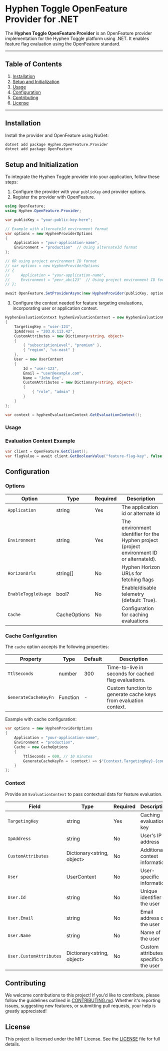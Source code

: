 # Hyphen Toggle OpenFeature Provider for .NET

The **Hyphen Toggle OpenFeature Provider** is an OpenFeature provider implementation for the Hyphen Toggle platform using .NET. It enables feature flag evaluation using the OpenFeature standard.

---

## Table of Contents

1. [Installation](#installation)
2. [Setup and Initialization](#setup-and-initialization)
3. [Usage](#usage)
4. [Configuration](#configuration)
5. [Contributing](#contributing)
6. [License](#license)

---

## Installation
Install the provider and OpenFeature using NuGet:

```bash
dotnet add package Hyphen.OpenFeature.Provider
dotnet add package OpenFeature
```

## Setup and Initialization
To integrate the Hyphen Toggle provider into your application, follow these steps:

1. Configure the provider with your `publicKey` and provider options.
2. Register the provider with OpenFeature.

```csharp
using OpenFeature;
using Hyphen.OpenFeature.Provider;

var publicKey = "your-public-key-here";

// Example with alternateId environment format
var options = new HyphenProviderOptions
{
    Application = "your-application-name",
    Environment = "production"  // Using alternateId format
};

// OR using project environment ID format
// var options = new HyphenProviderOptions
// {
//     Application = "your-application-name",
//     Environment = "pevr_abc123"  // Using project environment ID format
// };

await OpenFeature.SetProviderAsync(new HyphenProvider(publicKey, options));
```

3. Configure the context needed for feature targeting evaluations, incorporating user or application context.
```csharp
HyphenEvaluationContext hyphenEvaluationContext = new HyphenEvaluationContext
{
    TargetingKey = "user-123",
    IpAddress = "203.0.113.42",
    CustomAttributes = new Dictionary<string, object>
    {
        { "subscriptionLevel", "premium" },
        { "region", "us-east" }
    },
    User = new UserContext
    {
        Id = "user-123",
        Email = "user@example.com",
        Name = "John Doe",
        CustomAttributes = new Dictionary<string, object>
        {
            { "role", "admin" }
        }
    }
};

var context = hyphenEvaluationContext.GetEvaluationContext();
```

### Usage
### Evaluation Context Example

```csharp
var client = OpenFeature.GetClient();
var flagValue = await client.GetBooleanValue("feature-flag-key", false, context);
```

## Configuration
### Options

| Option              | Type      | Required | Description                                     |
|--------------------|-----------|----------|-------------------------------------------------|
| `Application`      | string    | Yes      | The application id or alternate id              |
| `Environment`      | string    | Yes      | The environment identifier for the Hyphen project (project environment ID or alternateId). |
| `HorizonUrls`      | string[]  | No       | Hyphen Horizon URLs for fetching flags         |
| `EnableToggleUsage`| bool?     | No       | Enable/disable telemetry (default: True).      |
| `Cache`            | CacheOptions | No       | Configuration for caching evaluations        |

### Cache Configuration

The `cache` option accepts the following properties:

| Property              | Type       | Default | Description                                                    |
|----------------------|------------|---------|----------------------------------------------------------------|
| `TtlSeconds`         | number     | 300     | Time-to-live in seconds for cached flag evaluations.           |
| `GenerateCacheKeyFn` | Function   | -       | Custom function to generate cache keys from evaluation context. |

Example with cache configuration:

```csharp
var options = new HyphenProviderOptions
{
    Application = "your-application-name",
    Environment = "production",
    Cache = new CacheOptions
    {
        TtlSeconds = 600, // 10 minutes
        GenerateCacheKeyFn = (context) => $"{context.TargetingKey}-{context.User?.Id}"
    }
};
```

### Context
Provide an `EvaluationContext` to pass contextual data for feature evaluation.

| Field               | Type                           | Required | Description                    |
|-------------------|--------------------------------|----------|--------------------------------|
| `TargetingKey`    | string                         | Yes      | Caching evaluation key        |
| `IpAddress`       | string                         | No       | User's IP address             |
| `CustomAttributes`| Dictionary<string, object>     | No       | Additional context information |
| `User`            | UserContext                    | No       | User-specific information     |
| `User.Id`         | string                         | No       | Unique identifier of the user |
| `User.Email`      | string                         | No       | Email address of the user |
| `User.Name`       | string                         | No       | Name of the user |
| `User.CustomAttributes` | Dictionary<string, object>  | No       | Custom attributes specific to the user |


## Contributing
We welcome contributions to this project! If you'd like to contribute, please follow the guidelines outlined in [CONTRIBUTING.md](CONTRIBUTING.md). Whether it's reporting issues, suggesting new features, or submitting pull requests, your help is greatly appreciated!

## License
This project is licensed under the MIT License. See the [LICENSE](LICENSE) file for full details.
